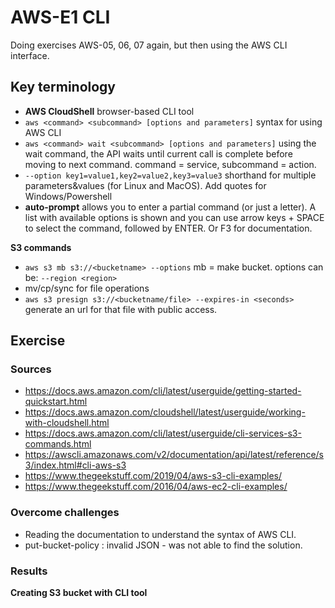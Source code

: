 # AWS-E1 CLI
Doing exercises AWS-05, 06, 07 again, but then using the AWS CLI interface.

## Key terminology
- **AWS CloudShell** browser-based CLI tool
- `aws <command> <subcommand> [options and parameters]` syntax for using AWS CLI
- `aws <command> wait <subcommand> [options and parameters]` using the wait command, the API waits until current call is complete before moving to next command. command = service, subcommand = action. 
- `--option key1=value1,key2=value2,key3=value3` shorthand for multiple parameters&values (for Linux and MacOS). Add quotes for Windows/Powershell
- **auto-prompt** allows you to enter a partial command (or just a letter). A list with available options is shown and you can use arrow keys + SPACE to select the command, followed by ENTER. Or F3 for documentation.
  
**S3 commands**  
- `aws s3 mb s3://<bucketname> --options` mb = make bucket. options can be: `--region <region>`
- mv/cp/sync for file operations
- `aws s3 presign s3://<bucketname/file> --expires-in <seconds>` generate an url for that file with public access.

## Exercise
### Sources
- https://docs.aws.amazon.com/cli/latest/userguide/getting-started-quickstart.html
- https://docs.aws.amazon.com/cloudshell/latest/userguide/working-with-cloudshell.html
- https://docs.aws.amazon.com/cli/latest/userguide/cli-services-s3-commands.html
- https://awscli.amazonaws.com/v2/documentation/api/latest/reference/s3/index.html#cli-aws-s3
- https://www.thegeekstuff.com/2019/04/aws-s3-cli-examples/
- https://www.thegeekstuff.com/2016/04/aws-ec2-cli-examples/

### Overcome challenges
- Reading the documentation to understand the syntax of AWS CLI.
- put-bucket-policy : invalid JSON - was not able to find the solution. 

### Results
**Creating S3 bucket with CLI tool**
